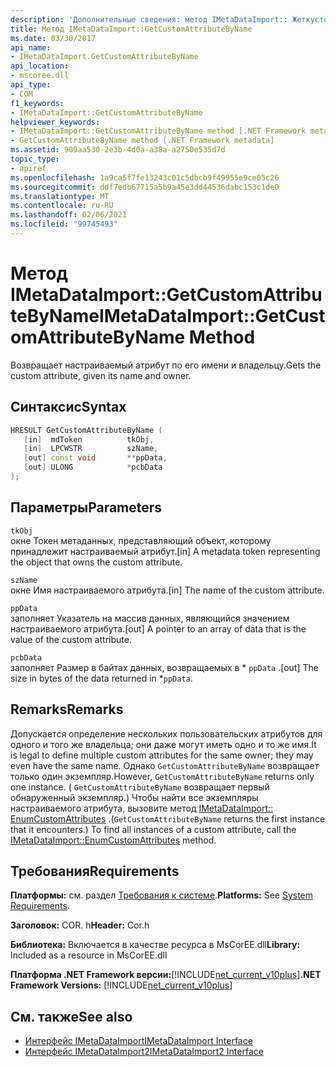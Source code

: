 ```yaml
---
description: 'Дополнительные сведения: метод IMetaDataImport:: Жеткустоматтрибутебинаме'
title: Метод IMetaDataImport::GetCustomAttributeByName
ms.date: 03/30/2017
api_name:
- IMetaDataImport.GetCustomAttributeByName
api_location:
- mscoree.dll
api_type:
- COM
f1_keywords:
- IMetaDataImport::GetCustomAttributeByName
helpviewer_keywords:
- IMetaDataImport::GetCustomAttributeByName method [.NET Framework metadata]
- GetCustomAttributeByName method [.NET Framework metadata]
ms.assetid: 909aa530-2e3b-4d0a-a38a-a2750e535d7d
topic_type:
- apiref
ms.openlocfilehash: 1a9ca5f7fe13243c01c5dbcb9f49955e9ce05c26
ms.sourcegitcommit: ddf7edb67715a5b9a45e3dd44536dabc153c1de0
ms.translationtype: MT
ms.contentlocale: ru-RU
ms.lasthandoff: 02/06/2021
ms.locfileid: "99745493"
---
```

# <a name="imetadataimportgetcustomattributebyname-method"></a><span data-ttu-id="8794c-103">Метод IMetaDataImport::GetCustomAttributeByName</span><span class="sxs-lookup"><span data-stu-id="8794c-103">IMetaDataImport::GetCustomAttributeByName Method</span></span>

<span data-ttu-id="8794c-104">Возвращает настраиваемый атрибут по его имени и владельцу.</span><span class="sxs-lookup"><span data-stu-id="8794c-104">Gets the custom attribute, given its name and owner.</span></span>  
  
## <a name="syntax"></a><span data-ttu-id="8794c-105">Синтаксис</span><span class="sxs-lookup"><span data-stu-id="8794c-105">Syntax</span></span>  
  
```cpp  
HRESULT GetCustomAttributeByName (  
   [in]  mdToken          tkObj,  
   [in]  LPCWSTR          szName,  
   [out] const void       **ppData,  
   [out] ULONG            *pcbData  
);  
```  
  
## <a name="parameters"></a><span data-ttu-id="8794c-106">Параметры</span><span class="sxs-lookup"><span data-stu-id="8794c-106">Parameters</span></span>  

 `tkObj`  
 <span data-ttu-id="8794c-107">окне Токен метаданных, представляющий объект, которому принадлежит настраиваемый атрибут.</span><span class="sxs-lookup"><span data-stu-id="8794c-107">[in] A metadata token representing the object that owns the custom attribute.</span></span>  
  
 `szName`  
 <span data-ttu-id="8794c-108">окне Имя настраиваемого атрибута.</span><span class="sxs-lookup"><span data-stu-id="8794c-108">[in] The name of the custom attribute.</span></span>  
  
 `ppData`  
 <span data-ttu-id="8794c-109">заполняет Указатель на массив данных, являющийся значением настраиваемого атрибута.</span><span class="sxs-lookup"><span data-stu-id="8794c-109">[out] A pointer to an array of data that is the value of the custom attribute.</span></span>  
  
 `pcbData`  
 <span data-ttu-id="8794c-110">заполняет Размер в байтах данных, возвращаемых в \* `ppData` .</span><span class="sxs-lookup"><span data-stu-id="8794c-110">[out] The size in bytes of the data returned in \*`ppData`.</span></span>  
  
## <a name="remarks"></a><span data-ttu-id="8794c-111">Remarks</span><span class="sxs-lookup"><span data-stu-id="8794c-111">Remarks</span></span>  

 <span data-ttu-id="8794c-112">Допускается определение нескольких пользовательских атрибутов для одного и того же владельца; они даже могут иметь одно и то же имя.</span><span class="sxs-lookup"><span data-stu-id="8794c-112">It is legal to define multiple custom attributes for the same owner; they may even have the same name.</span></span> <span data-ttu-id="8794c-113">Однако `GetCustomAttributeByName` возвращает только один экземпляр.</span><span class="sxs-lookup"><span data-stu-id="8794c-113">However, `GetCustomAttributeByName` returns only one instance.</span></span> <span data-ttu-id="8794c-114">( `GetCustomAttributeByName` возвращает первый обнаруженный экземпляр.) Чтобы найти все экземпляры настраиваемого атрибута, вызовите метод [IMetaDataImport:: EnumCustomAttributes](imetadataimport-enumcustomattributes-method.md) .</span><span class="sxs-lookup"><span data-stu-id="8794c-114">(`GetCustomAttributeByName` returns the first instance that it encounters.) To find all instances of a custom attribute, call the [IMetaDataImport::EnumCustomAttributes](imetadataimport-enumcustomattributes-method.md) method.</span></span>  
  
## <a name="requirements"></a><span data-ttu-id="8794c-115">Требования</span><span class="sxs-lookup"><span data-stu-id="8794c-115">Requirements</span></span>  

 <span data-ttu-id="8794c-116">**Платформы:** см. раздел [Требования к системе](../../get-started/system-requirements.md).</span><span class="sxs-lookup"><span data-stu-id="8794c-116">**Platforms:** See [System Requirements](../../get-started/system-requirements.md).</span></span>  
  
 <span data-ttu-id="8794c-117">**Заголовок:** COR. h</span><span class="sxs-lookup"><span data-stu-id="8794c-117">**Header:** Cor.h</span></span>  
  
 <span data-ttu-id="8794c-118">**Библиотека:** Включается в качестве ресурса в MsCorEE.dll</span><span class="sxs-lookup"><span data-stu-id="8794c-118">**Library:** Included as a resource in MsCorEE.dll</span></span>  
  
 <span data-ttu-id="8794c-119">**Платформа .NET Framework версии:**[!INCLUDE[net_current_v10plus](../../../../includes/net-current-v10plus-md.md)]</span><span class="sxs-lookup"><span data-stu-id="8794c-119">**.NET Framework Versions:** [!INCLUDE[net_current_v10plus](../../../../includes/net-current-v10plus-md.md)]</span></span>  
  
## <a name="see-also"></a><span data-ttu-id="8794c-120">См. также</span><span class="sxs-lookup"><span data-stu-id="8794c-120">See also</span></span>

- [<span data-ttu-id="8794c-121">Интерфейс IMetaDataImport</span><span class="sxs-lookup"><span data-stu-id="8794c-121">IMetaDataImport Interface</span></span>](imetadataimport-interface.md)
- [<span data-ttu-id="8794c-122">Интерфейс IMetaDataImport2</span><span class="sxs-lookup"><span data-stu-id="8794c-122">IMetaDataImport2 Interface</span></span>](imetadataimport2-interface.md)
